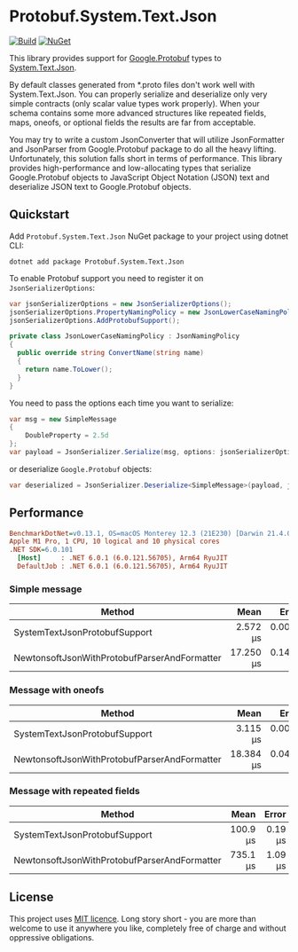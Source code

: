 # Protobuf.System.Text.Json

[![Build](https://github.com/Havret/Protobuf.System.Text.Json/actions/workflows/build.yml/badge.svg)](https://github.com/Havret/Protobuf.System.Text.Json/actions/workflows/build.yml)
[![NuGet](https://img.shields.io/nuget/vpre/Protobuf.System.Text.Json.svg)](https://www.nuget.org/packages/Protobuf.System.Text.Json/)

This library provides support for [Google.Protobuf](https://www.nuget.org/packages/Google.Protobuf) types to [System.Text.Json](https://www.nuget.org/packages/System.Text.Json/).

By default classes generated from *.proto files don't work well with System.Text.Json. You can properly serialize and deserialize only very simple contracts (only scalar value types work properly). When your schema contains some more advanced structures like repeated fields, maps, oneofs, or optional fields the results are far from acceptable. 

You may try to write a custom JsonConverter that will utilize JsonFormatter and JsonParser from Google.Protobuf package to do all the heavy lifting. Unfortunately, this solution falls short in terms of performance. This library provides high-performance and low-allocating types that serialize Google.Protobuf objects to JavaScript Object Notation (JSON) text and deserialize JSON text to Google.Protobuf objects.

## Quickstart

Add `Protobuf.System.Text.Json` NuGet package to your project using dotnet CLI:

```
dotnet add package Protobuf.System.Text.Json
```

To enable Protobuf support you need to register it on `JsonSerializerOptions`:

```csharp
var jsonSerializerOptions = new JsonSerializerOptions();
jsonSerializerOptions.PropertyNamingPolicy = new JsonLowerCaseNamingPolicy();
jsonSerializerOptions.AddProtobufSupport();
```

```csharp
private class JsonLowerCaseNamingPolicy : JsonNamingPolicy
{
  public override string ConvertName(string name)
  {
    return name.ToLower();
  }
}
```

You need to pass the options each time you want to serialize:

```csharp
var msg = new SimpleMessage
{
    DoubleProperty = 2.5d
};
var payload = JsonSerializer.Serialize(msg, options: jsonSerializerOptions);
```

or deserialize `Google.Protobuf` objects:

```csharp
var deserialized = JsonSerializer.Deserialize<SimpleMessage>(payload, jsonSerializerOptions);
```

## Performance

``` ini
BenchmarkDotNet=v0.13.1, OS=macOS Monterey 12.3 (21E230) [Darwin 21.4.0]
Apple M1 Pro, 1 CPU, 10 logical and 10 physical cores
.NET SDK=6.0.101
  [Host]     : .NET 6.0.1 (6.0.121.56705), Arm64 RyuJIT
  DefaultJob : .NET 6.0.1 (6.0.121.56705), Arm64 RyuJIT
```

### Simple message
|                                       Method |      Mean |     Error |    StdDev |
|--------------------------------------------- |----------:|----------:|----------:|
|                SystemTextJsonProtobufSupport |  2.572 μs | 0.0094 μs | 0.0074 μs |
| NewtonsoftJsonWithProtobufParserAndFormatter | 17.250 μs | 0.1492 μs | 0.1395 μs |


### Message with oneofs
|                                       Method |      Mean |     Error |    StdDev |
|--------------------------------------------- |----------:|----------:|----------:|
|                SystemTextJsonProtobufSupport |  3.115 μs | 0.0065 μs | 0.0057 μs |
| NewtonsoftJsonWithProtobufParserAndFormatter | 18.384 μs | 0.0403 μs | 0.0377 μs |


### Message with repeated fields
|                                       Method |     Mean |   Error |  StdDev |
|--------------------------------------------- |---------:|--------:|--------:|
|                SystemTextJsonProtobufSupport | 100.9 μs | 0.19 μs | 0.17 μs |
| NewtonsoftJsonWithProtobufParserAndFormatter | 735.1 μs | 1.09 μs | 1.02 μs |

## License

This project uses [MIT licence](https://github.com/Havret/Protobuf.System.Text.Json/blob/main/LICENSE). Long story short - you are more than welcome to use it anywhere you like, completely free of charge and without oppressive obligations.
